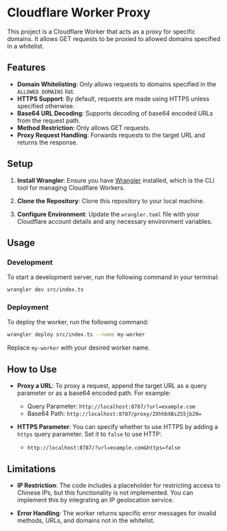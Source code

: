 # Cloudflare Worker Proxy

This project is a Cloudflare Worker that acts as a proxy for specific domains. It allows GET requests to be proxied to allowed domains specified in a whitelist.

## Features

- **Domain Whitelisting**: Only allows requests to domains specified in the `ALLOWED_DOMAINS` list.
- **HTTPS Support**: By default, requests are made using HTTPS unless specified otherwise.
- **Base64 URL Decoding**: Supports decoding of base64 encoded URLs from the request path.
- **Method Restriction**: Only allows GET requests.
- **Proxy Request Handling**: Forwards requests to the target URL and returns the response.

## Setup

1. **Install Wrangler**: Ensure you have [Wrangler](https://developers.cloudflare.com/workers/cli-wrangler/install-update) installed, which is the CLI tool for managing Cloudflare Workers.

2. **Clone the Repository**: Clone this repository to your local machine.

3. **Configure Environment**: Update the `wrangler.toml` file with your Cloudflare account details and any necessary environment variables.

## Usage

### Development

To start a development server, run the following command in your terminal:

```bash
wrangler dev src/index.ts
```

### Deployment

To deploy the worker, run the following command:

```bash
wrangler deploy src/index.ts --name my-worker
```

Replace `my-worker` with your desired worker name.

## How to Use

- **Proxy a URL**: To proxy a request, append the target URL as a query parameter or as a base64 encoded path. For example:
  - Query Parameter: `http://localhost:8787/?url=example.com`
  - Base64 Path: `http://localhost:8787/proxy/ZXhhbXBsZS5jb20=`

- **HTTPS Parameter**: You can specify whether to use HTTPS by adding a `https` query parameter. Set it to `false` to use HTTP:
  - `http://localhost:8787/?url=example.com&https=false`

## Limitations

- **IP Restriction**: The code includes a placeholder for restricting access to Chinese IPs, but this functionality is not implemented. You can implement this by integrating an IP geolocation service.

- **Error Handling**: The worker returns specific error messages for invalid methods, URLs, and domains not in the whitelist.